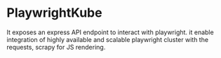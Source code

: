 # PlaywrightKube
It exposes an express API endpoint to interact with playwright. it enable integration of highly available and scalable playwright cluster with the requests, scrapy for JS rendering.
